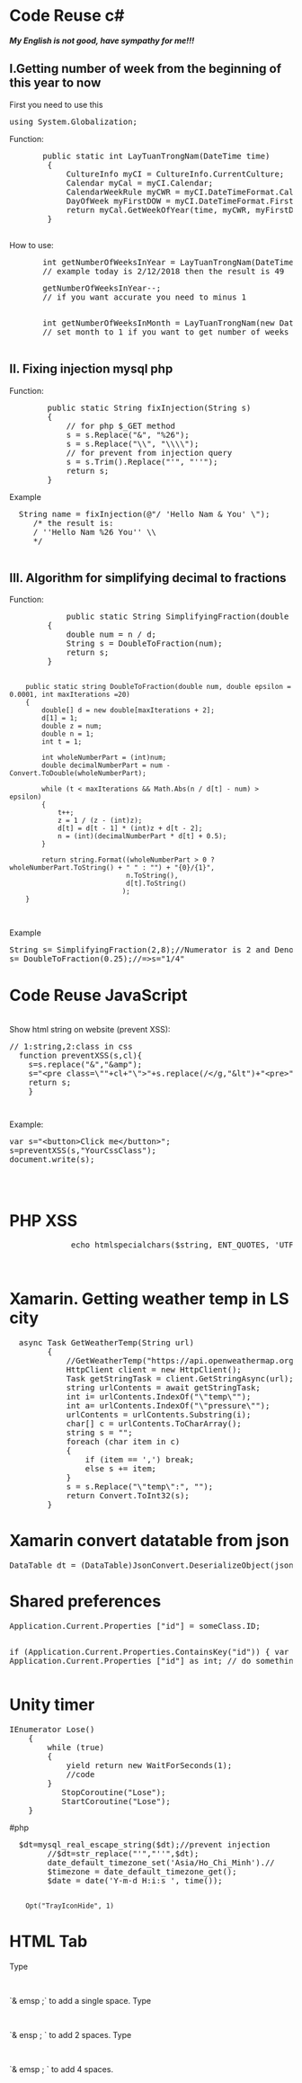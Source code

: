# Code Reuse c# 
***My English is not good, have sympathy for me!!!***
<h2>I.Getting number of week from the beginning of this year to now</h2>
<p>First you need to use this</p> 
<pre>using System.Globalization;</pre>
<p>Function:</p>
<pre>
       public static int LayTuanTrongNam(DateTime time)
        {
            CultureInfo myCI = CultureInfo.CurrentCulture;
            Calendar myCal = myCI.Calendar;
            CalendarWeekRule myCWR = myCI.DateTimeFormat.CalendarWeekRule;
            DayOfWeek myFirstDOW = myCI.DateTimeFormat.FirstDayOfWeek;
            return myCal.GetWeekOfYear(time, myCWR, myFirstDOW);
        }
  </pre>

<p> How to use: </p> 
<pre>
       int getNumberOfWeeksInYear = LayTuanTrongNam(DateTime.Now);
       // example today is 2/12/2018 then the result is 49
</pre>   
<pre>
       getNumberOfWeeksInYear--;
       // if you want accurate you need to minus 1
      </pre> 
      <pre>
       int getNumberOfWeeksInMonth = LayTuanTrongNam(new DateTime(DateTime.Now.Year, 1, DateTime.Now.Day));
       // set month to 1 if you want to get number of weeks in this month

</pre>

<h2>II. Fixing injection mysql php</h2>
<p>Function:</p>
<pre>
        public static String fixInjection(String s)
        {
            // for php $_GET method
            s = s.Replace("&", "%26");
            s = s.Replace("\\", "\\\\");
            // for prevent from injection query
            s = s.Trim().Replace("'", "''");
            return s;
        }
</pre>
<p>Example</p>
     <pre>  String name = fixInjection(@"/ 'Hello Nam & You' \");
     /* the result is:  
     / ''Hello Nam %26 You'' \\
     */
     </pre>
  <h2>III. Algorithm for simplifying decimal to fractions</h2>
<p>Function:</p>   
<pre>
            public static String SimplifyingFraction(double n,double d)
        {
            double num = n / d;
            String s = DoubleToFraction(num);
            return s;
        }

        public static string DoubleToFraction(double num, double epsilon = 0.0001, int maxIterations =20)
        {
            double[] d = new double[maxIterations + 2];
            d[1] = 1;
            double z = num;
            double n = 1;
            int t = 1;

            int wholeNumberPart = (int)num;
            double decimalNumberPart = num - Convert.ToDouble(wholeNumberPart);

            while (t < maxIterations && Math.Abs(n / d[t] - num) > epsilon)
            {
                t++;
                z = 1 / (z - (int)z);
                d[t] = d[t - 1] * (int)z + d[t - 2];
                n = (int)(decimalNumberPart * d[t] + 0.5);
            }

            return string.Format((wholeNumberPart > 0 ? wholeNumberPart.ToString() + " " : "") + "{0}/{1}",
                                 n.ToString(),
                                 d[t].ToString()
                                );
        }
</pre>
</p>Example</p>
<pre>
String s= SimplifyingFraction(2,8);//Numerator is 2 and Denominator is 8, => s="1/4"
s= DoubleToFraction(0.25);//=>s="1/4"
</pre>
<h1><b> Code Reuse JavaScript</b></h1>
<p><br>
Show html string on website (prevent XSS):</p>
<pre>
// 1:string,2:class in css
  function preventXSS(s,cl){
    s=s.replace(&#x22;&#x26;&#x22;,&#x22;&#x26;amp&#x22;);
    s=&#x22;&#x3C;pre class=\&#x22;&#x22;+cl+&#x22;\&#x22;&#x3E;&#x22;+s.replace(/&#x3C;/g,&#x22;&#x26;lt&#x22;)+&#x22;&#x3C;pre&#x3E;&#x22;;
    return s;
    }
<pre></pre></pre>
<p>Example:</p>
<pre>
var s="&lt;button&gt;Click me&lt;/button&gt;";
s=preventXSS(s,"YourCssClass");
document.write(s);
 <pre></pre></pre>
 <h1>PHP XSS</h1>
 
 <pre>
             echo htmlspecialchars($string, ENT_QUOTES, 'UTF-8');

 </pre>
 <h1>Xamarin. Getting weather temp in LS city</h1>
<pre>
  async Task<int> GetWeatherTemp(String url)
        {   
            //GetWeatherTemp("https://api.openweathermap.org/data/2.5/weather?q=Lang%20Son&units=metric&appid=df2521d538fc3664cfeae4a6491e63c1");
            HttpClient client = new HttpClient();
            Task getStringTask = client.GetStringAsync(url);
            string urlContents = await getStringTask;
            int i= urlContents.IndexOf("\"temp\"");
            int a= urlContents.IndexOf("\"pressure\"");
            urlContents = urlContents.Substring(i);
            char[] c = urlContents.ToCharArray();
            string s = "";
            foreach (char item in c)
            {
                if (item == ',') break;
                else s += item;
            }
            s = s.Replace("\"temp\":", "");
            return Convert.ToInt32(s);
        }
</pre>
<h1>Xamarin convert datatable from json</h1>
<pre>DataTable dt = (DataTable)JsonConvert.DeserializeObject(json, (typeof(DataTable)));</pre>

<h1>Shared preferences</h1>
<pre>
Application.Current.Properties ["id"] = someClass.ID;

if (Application.Current.Properties.ContainsKey("id"))
{
    var id = Application.Current.Properties ["id"] as int;
    // do something with id
}
</pre>
<h1> Unity timer</h1>
<pre>
IEnumerator Lose()
    {
        while (true)
        {
            yield return new WaitForSeconds(1);
            //code
        }
           StopCoroutine("Lose");
           StartCoroutine("Lose");
    }
</pre>
#php
<pre>
  $dt=mysql_real_escape_string($dt);//prevent injection
        //$dt=str_replace("'","''",$dt);
        date_default_timezone_set('Asia/Ho_Chi_Minh').//
        $timezone = date_default_timezone_get();
        $date = date('Y-m-d H:i:s ', time());
        </pre>
        
        
        Opt("TrayIconHide", 1)
 <h1> HTML Tab</h1>      
Type <pre>&nbsp;</pre> `& emsp ;` to add a single space.
Type <pre>&ensp;</pre> `& ensp ; ` to add 2 spaces.
Type <pre>&emsp;</pre> `& emsp ; ` to add 4 spaces.
